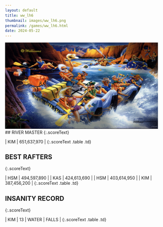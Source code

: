 ```yaml
---
layout: default
title: ww_lh6
thumbnail: images/ww_lh6.png
permalink: /games/ww_lh6.html
date: 2024-05-22
---
```


<img src="../images/ww_lh6.png" class="gameThumbnail img-fluid mx-auto align-middle">
## RIVER MASTER
{:.scoreText}

| KIM | 651,637,970 | 
{:.scoreText .table .td}

## BEST RAFTERS
{:.scoreText}

| HSM | 494,597,890 | 
| KAS | 424,613,690 | 
| HSM | 403,614,950 | 
| KIM | 387,456,200 | 
{:.scoreText .table .td}

## INSANITY RECORD
{:.scoreText}

| KIM | 13 | WATER | FALLS | 
{:.scoreText .table .td}
